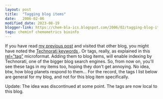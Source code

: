 ```yaml
---
layout: post
title:  "Tagging blog items"
date:   2006-02-06
modified_date: 2023-08-19
blogger-link: https://chem-bla-ics.blogspot.com/2006/02/tagging-blog-items.html
tags: cheminf chemometrics bioinfo
---
```


If you have read [my previous post](/blog/2006/02/06/blog-about-bioinformatics-semantic-web.html)
and visited that other blog, you might have noted the
[Technorati keywords <i class="fa-solid fa-box-archive fa-xs"></i>](http://web.archive.org/web/20060207020403/http://www.technorati.com/tags/).
Or tags, really, as explained in this [rel="tag"](http://microformats.org/wiki/reltag) microformat. Adding them
to blog items, will enable indexing by Technorati, one of the bigger blog search engines. So, from now on,
you'll see these tags in my items too, hoping they don't get annoying. No idea, btw, how blog planets respond to them...
For the record, the tags I list below are general for my blog, and not for this blog item specifically.

Update: The idea was discontinued at some point. The tags are now local to this blog.
